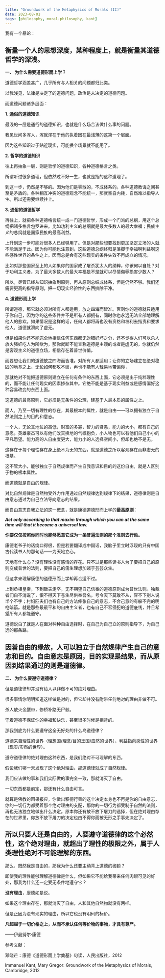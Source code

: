 ```yaml
---
title: "Groundwork of the Metaphysics of Morals (II)"
date: 2023-08-01
tags: [philosophy, moral-philosophy, kant]
---
```


我有一个暴论：

衡量一个人的思想深度，某种程度上，就是衡量其道德哲学的深浅。
---

**一、 为什么需要道德形而上学？**

道德哲学涵盖甚广，几乎所有与人相关的问题都归此类。

以我浅见，法律是决定了的道德问题，政治是未决定的道德问题。

而道德问题诸多层面：

**1. 通俗的道德知识**

最浅的一层是通俗的道德知识，也就是什么场合该做什么事的问题。

我见世间多浑人，浑就浑在于他的执着困在最浅薄的这第一个层面。

因为这些知识过于贴近现实，可能换个场景就不能用了。

**2. 哲学的道德知识**

往上再抽象一层，则是哲学的道德知识，各种道德格言之类。

所谓听过很多道理，但依然过不好一生，也就是指的这种道理了。

到这一步，仍然是不够的。因为他们是零散的，不成体系的。各种道德教诲之间甚至是矛盾的。各种相互冲突的道德观念不能统一，那就空自内耗，自然难以指导人生。所以还需要继续往上。

**3. 通俗的道德哲学**

再往上，就把各种道德格言统一成一门道德哲学，形成一个门派的总纲，用这个总纲把诸多格言包罗进来。比如功利主义的总纲就是最大多数人的最大幸福；民族主义的总纲就是国家民族的最高利益。

上升到这一步可能对很多人已经够用了。但是对那些想要找到更加坚定立场的人就不能满足于此。因为你可能也注意到，这些道德总纲终归是落脚于幸福啊利益啊这些感性世界的条件之上。因而总是会有这些现实的条件失效不再成立的情况。

比如对那些国家至上的人如果你的国家成了屠杀犹太人的纳粹，你该何以自处？对于功利主义者，为了最大多数人的最大幸福是不是就可以尽情侮辱损害少数人？

所以，尽管已经从知识抽象到原则，再从原则总结成体系，但是仍然不够。我们还需要更高的指导原则，把一切现实经验性的东西排除干净。

**4. 道德形而上学**

所谓道德，那它就必须对所有人都适用，放之四海而皆准。否则你的道德就只适用于你自己，因为你的这些条件并不是所有人都拥有，同时你也永远无法全部地理解他人的悲欢。如果情况是这样的话，任何人都将再也没有资格和权利去指责和要求他人，道德就滑向了虚无。

但是如果你还不能完全地相信任何东西都无对错好坏之分，还不觉得人们可以杀人放火强奸吃人为所欲为，那你就断不能宣称道德是主观的或者是虚无的，你就仍然是客观主义的道德立场，相信存在着普世价值。

而要想让我们的道德放之四海而皆准，对所有人都适用；让你的立场建立在绝对稳固的地基之上，无论如何都攻不破，再也不能有人轻易地带偏你，

那就绝对不能把道德原则建立在任何有条件的东西上面，它必须是出于纯粹理性的，而不能让任何现实的因素掺杂其中。它绝不能是基于现实利益或是感情偏好这种容易改变的东西上面。

这道德的最高原则，它必须是无条件的公理，建基于人最本质的属性之上。

而人，乃至一切有理性的存在，其最根本的属性，就是自由——可以拥有独立于自然法则之上的目的和意志。

一个人，无论其地位的高低，财富的多寡，智力的贤愚，能力的大小，都有自己的意愿。英雄豪杰可以有他们改天换地的气概抱负，小人物也可以有他们自己小小的平凡愿望。能力高的人自由度更大，能力小的人选择空间小，但却也绝不是无。

这存在于每个理性存在身上绝不为无的东西，就是道德之所以客观存在而非虚无的根基。

这不管大小，能够独立于自然规律而产生自我意识和目的的这份自由，就是人区别于物的根本属性。

而道德就是自由的规律。

对比自然规律是自然物受外力作用通过自然规律达到规律下的结果，道德律则是自由意志通过为自己立法导向意志的结果。

而自由意志自我立法的这一概念，就是康德道德形而上学的**最高原则**：

***Act only according to that maxim through which you can at the same time will that it become a universal law.***

**你要仅仅按照你同时也能够愿意它成为一条普遍法则的那个准则去行动。**

康德老爷子的话绕口得很，但是若要翻译成中国话，我脑子里立时浮现的只有中国古代读书人的那句话——为天地立心。

天地有什么心？没有理性没有感情的存在。只不过是那些读书人为了要把自己的原则变成普世的法则，要把自己的儒生理想加诸于芸芸众生。

但这拿来理解康德的道德形而上学却再合适不过。

上到丞相皇帝，下到贩夫走卒，无不期望自己信奉的道德原则成为普世法则。独裁者们自不消说了，恨不得天下苍生尽供奉吾名，号令天下莫敢不从，容不下别人说半个不字；村妇匹夫们也有自己的方法伸张自己的意志，不合己意的有躲不完的明枪暗箭。就是那些最最平和的自由主义者，也有自己不容侵犯的道德底线，并且希望所有人都能遵守。

道德说白了就是人在面对种种自由选择时，在自己为自己立的原则指导下，为自己选的那条路。

因着自由的缘故，人可以独立于自然规律产生自己的意志和目的。自由意志是原因，目的实现是结果，而从原因到结果通过的则是道德律。
---

**二、 为什么要遵守道德律？**

但是道德律却并没有给人以非做不可的绝对理由。

很多事情你明明知道这样做是对的，但它却并没有附带任何绝对的理由非做不可。

杀人放火金腰带，修桥补路无尸骸。

守着道德不保证你的幸福和快乐，甚至很多时候是相背的。

那我到底为什么要遵守这全无好处的什么鸟道德律？

道德来自理性的世界（理想国/理念/目的王国/应然的世界），利益指向感性的世界（现实/实然的世界）。

遵守道德律的绝对理由这种东西，是我们绝对不可理解的东西。

假设我们哪一天发现了这个绝对理由，那道德律就成了自然规律。

我们应该做的事和我们实际做的事完全一致，那就消灭了自由。

一切东西都是前定，那还有什么自由可言。

就算是佛教的因果报应，你做出积德行善的这个决定本身也不再是你的自由意志，你的一切行为都受着那个绝对理由的支配，那你的一切行为都受制于自然的法则，再也无法独立地做出什么决定。原本你还有放不放下屠刀的选择，但在绝对理由存在的世界里，你放不放下屠刀的决定也由不得你而被无形之手事先决定了。

所以只要人还是自由的，人要遵守道德律的这个必然性，这个绝对理由，就超出了理性的极限之外，属于人类理性绝对不可能理解的东西。
---

那么，既然我是自由的，那我为什么还要主动背上道德的枷锁？

即使我的理性能够理解道德律是什么，但如果它不能给我带来任何肉眼可见的好处，那我为什么还一定要无条件地遵守它？

**没有理由**，康德如是说。

如果这个理由存在，那就消灭了自由，人和其他自然物就没有两样。

但是正因为没有现实的理由，所以它也没有明码的标价。

**凡超越于一切价格之上，从而不承认任何等价物的事物，才具有尊严。**

——伊曼努尔·康德

参考文献：

邓晓芒：康德《道德形而上学奠基》句读，人民出版社，2012

Immanuel Kant, Mary Gregor: Groundwork of the Metaphysics of Morals, Cambridge, 2012
